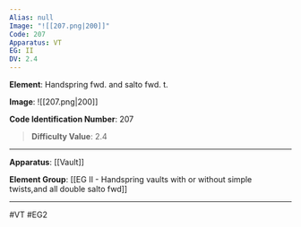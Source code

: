 ```yaml
---
Alias: null
Image: "![[207.png|200]]"
Code: 207
Apparatus: VT
EG: II
DV: 2.4
---
```

**Element**: Handspring fwd. and salto fwd. t.

**Image**:
![[207.png|200]]

**Code Identification Number**: 207

>**Difficulty Value**: 2.4

___
**Apparatus**: [[Vault]]

**Element Group**: [[EG II -   Handspring vaults with or without simple twists,and all double salto fwd]]
___
#VT #EG2
